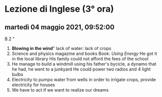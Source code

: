 


# Lezione di Inglese (3° ora)

## martedì 04 maggio 2021, 09:52:00
B.2 "
1. **Blowing in the wind**" lack of water: lack of crops
2. Science and physics magazine and books Book: *Using Energy*
He got it in the local library
His family could not afford the fees of the school
3. He manage to build a windmill using his father's bycicle, a dynamo that he had, he went to a junkyard
He could power two radios and 4 light bulbs
4. Electricity to pumpo water from wells in order to irrigate crops, provide electricity for houses
5. We have to act if we want to realize our dreams
<!--stackedit_data:
eyJoaXN0b3J5IjpbLTE5OTQzMjg2ODIsMjE0MDk5NTQ2OV19
-->